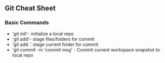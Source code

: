 ## Git Cheat Sheet

### Basic Commands
* 'git init'- initialize a local repo
* 'git add'- stage files/folders for commit
* 'git add .' stage current folder for commit
* 'git commit -m 'commit msg' - Commit current workspace snapshot to local repo
